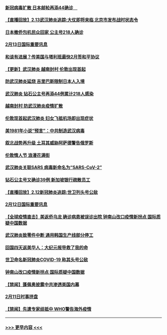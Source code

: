 #### [新冠病毒扩散 日本邮轮再添44确诊　](../pages/prog202/a102776518.md?t=02140155) 
#### [【直播回放】2.13武汉肺炎追踪:大仗即将来临 北京市发布战时状态令](../pages/prog202/a102776399.md?t=02140155) 
#### [日本撤侨包机民众回家 公主号218人确诊](../pages/prog202/a102776346.md?t=02140155) 
#### [2月13日国际重要讯息](../pages/prog202/a102776339.md?t=02140155) 
#### [和谈有进展？传美国与塔利班最快2月签和平协议](../pages/prog202/a102776291.md?t=02140155) 
#### [【更新】武汉肺炎 越南封村 伦敦出现首起](../pages/prog202/a102770740.md?t=02140155) 
#### [防武汉肺炎延烧 吉里巴斯限制日本人入境](../pages/prog202/a102776276.md?t=02140155) 
#### [武汉肺炎 钻石公主号再添44例累计218人感染](../pages/prog202/a102776089.md?t=02140155) 
#### [越南封村 防武汉肺炎疫情扩散](../pages/prog202/a102776214.md?t=02140155) 
#### [伦敦现首起武汉肺炎 妇女飞抵机场即出现症状](../pages/prog202/a102776031.md?t=02140155) 
#### [美1981年小说“预言”：中共制造武汉病毒](../pages/prog202/a102775980.md?t=02140155) 
#### [叙北战势再升级 土耳其威胁阿萨德警告俄罗斯](../pages/prog202/a102775904.md?t=02140155) 
#### [伦敦情人节 浪漫花满街](../pages/prog202/a102775786.md?t=02140155) 
#### [武汉肺炎关联SARS 病毒新命名为“SARS-CoV-2”](../pages/prog202/a102775719.md?t=02140155) 
#### [钻石公主号又确诊39例 新加坡银行疏散员工](../pages/prog202/a102775691.md?t=02140155) 
#### [【直播回放】2.12新冠肺炎追踪:世卫列头号公敌](../pages/prog202/a102775541.md?t=02140155) 
#### [2月12日国际重要讯息](../pages/prog202/a102775437.md?t=02140155) 
#### [【全球疫情直击】美返侨乌龙 确诊病患被误诊出院 钟南山改口疫情新拐点 国际质疑中国数据](../pages/prog202/a102775378.md?t=02140155) 
#### [武汉肺炎致零件中断 通用韩国生产线部分停工](../pages/prog202/a102775365.md?t=02140155) 
#### [回国四天返美华人：大纪元报导救了我的命](../pages/prog202/a102775342.md?t=02140155) 
#### [世卫命名新冠肺炎COVID-19 称其头号公敌](../pages/prog202/a102775196.md?t=02140155) 
#### [钟南山改口疫情新拐点 国际质疑中国数据](../pages/prog202/a102775178.md?t=02140155) 
#### [【禁闻】蓬佩奥披露中共渗透美国内幕](../pages/prog202/a102775129.md?t=02140155) 
#### [2月11日时事拼盘](../pages/prog202/a102775140.md?t=02140155) 
#### [【禁闻】先遣专家组抵中 WHO警告海外疫情](../pages/prog202/a102775112.md?t=02140155) 

----
#### [ >>> 更早内容 <<< ](../indexes/prog202-earlier.md)
